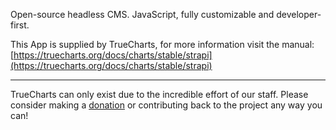 Open-source headless CMS. JavaScript, fully customizable and developer-first.

This App is supplied by TrueCharts, for more information visit the manual: [https://truecharts.org/docs/charts/stable/strapi](https://truecharts.org/docs/charts/stable/strapi)

---

TrueCharts can only exist due to the incredible effort of our staff.
Please consider making a [donation](https://truecharts.org/docs/about/sponsor) or contributing back to the project any way you can!
